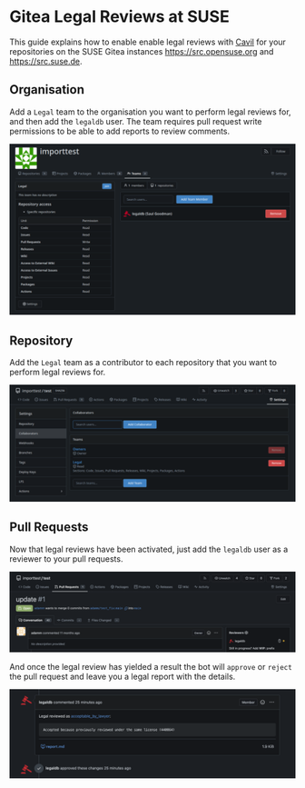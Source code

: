 # Gitea Legal Reviews at SUSE

This guide explains how to enable enable legal reviews with [Cavil](https://github.com/openSUSE/cavil) for your
repositories on the SUSE Gitea instances https://src.opensuse.org and https://src.suse.de.

## Organisation

Add a `Legal` team to the organisation you want to perform legal reviews for, and then add the `legaldb` user. The team
requires pull request write permissions to be able to add reports to review comments.

![Org](images/suse-1-org.png)

## Repository

Add the `Legal` team as a contributor to each repository that you want to perform legal reviews for.

![Repo](images/suse-2-repo.png)

## Pull Requests

Now that legal reviews have been activated, just add the `legaldb` user as a reviewer to your pull requests.

![PR](images/suse-3-pr.png)

And once the legal review has yielded a result the bot will `approve` or `reject` the pull request and leave you a
legal report with the details.

![Review](images/suse-4-review.png)
